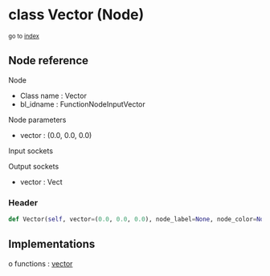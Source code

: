 # class Vector (Node)

<sub>go to [index](/docs/index.md)</sub>

## Node reference

Node
 - Class name : Vector
 - bl_idname : FunctionNodeInputVector

Node parameters
 - vector : (0.0, 0.0, 0.0)

Input sockets

Output sockets
 - vector : Vect

### Header

``` python
def Vector(self, vector=(0.0, 0.0, 0.0), node_label=None, node_color=None):
```

## Implementations

o functions : [vector](#vector)

